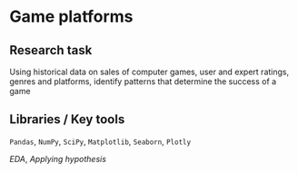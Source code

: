 # Game platforms

## Research task
Using historical data on sales of computer games, user and expert ratings, genres and platforms, identify patterns that determine the success of a game

## Libraries / Key tools
`Pandas`, `NumPy`, `SciPy`, `Matplotlib`, `Seaborn`, `Plotly`

*EDA*, *Applying hypothesis*
